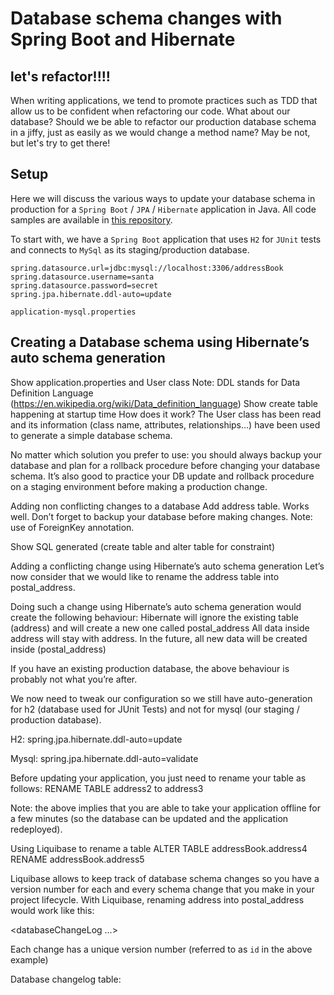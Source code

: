 # Database schema changes with Spring Boot and Hibernate

## let's refactor!!!!

When writing applications, we tend to promote practices such as TDD that allow us to be confident when refactoring our code. 
What about our database? Should we be able to refactor our production database schema in a jiffy, just as easily as we would change a method name? May be not, but let's try to get there!

## Setup

Here we will discuss the various ways to update your database schema in production for a `Spring Boot` / `JPA` / `Hibernate` application in Java.
All code samples are available in [this repository](https://github.com/michaelisvy/java-db-schema-updates).

To start with, we have a `Spring Boot` application that uses `H2` for `JUnit` tests and connects to `MySql` as its staging/production database. 

```.properties
spring.datasource.url=jdbc:mysql://localhost:3306/addressBook
spring.datasource.username=santa
spring.datasource.password=secret
spring.jpa.hibernate.ddl-auto=update
```
`application-mysql.properties`

## Creating a Database schema using Hibernate’s auto schema generation
Show application.properties and User class
Note: DDL stands for Data Definition Language (https://en.wikipedia.org/wiki/Data_definition_language)
Show create table happening at startup time
How does it work? The User class has been read and its information (class name, attributes, relationships…) have been used to generate a simple database schema.

No matter which solution you prefer to use: you should always backup your database and plan for a rollback procedure before changing your database schema. It’s also good to practice your DB update and rollback procedure on a staging environment before making a production change.

Adding non conflicting changes to a database
Add address table.
Works well. Don’t forget to backup your database before making changes.
Note: use of ForeignKey annotation.

Show SQL generated (create table and alter table for constraint)

Adding a conflicting change using Hibernate’s auto schema generation
Let’s now consider that we would like to rename the address table into postal_address.

Doing such a change using Hibernate’s auto schema generation would create the following behaviour:
Hibernate will ignore the existing table (address) and will create a new one called postal_address
All data inside address will stay with address. In the future, all new data will be created inside (postal_address)

If you have an existing production database, the above behaviour is probably not what you’re after. 

We now need to tweak our configuration so we still have auto-generation  for h2 (database used for JUnit Tests) and not for mysql (our staging / production database).

H2:
spring.jpa.hibernate.ddl-auto=update

Mysql:
spring.jpa.hibernate.ddl-auto=validate


Before updating your application, you just need to rename your table as follows:
RENAME TABLE address2 to address3


Note: the above implies that you are able to take your application offline for a few minutes (so the database can be updated and the application redeployed). 


Using Liquibase to rename a table
 ALTER TABLE addressBook.address4 RENAME addressBook.address5

Liquibase allows to keep track of database schema changes so you have a version number for each and every schema change that you make in your project lifecycle. 
With Liquibase, renaming address into postal_address would work like this:

<databaseChangeLog  ...>
   <changeSet author="John" id="1.2">
       <renameTable oldTableName="address" newTableName="postal_address" />
   </changeSet>
</databaseChangeLog>

Each change has a unique version number (referred to as `id` in the above example)

Database changelog table:
